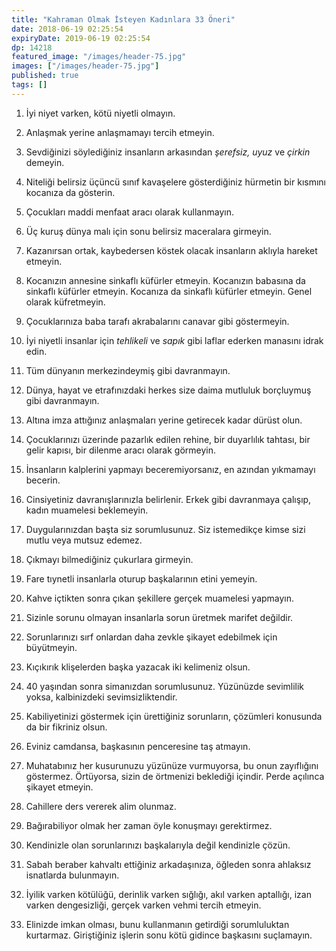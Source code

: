 ```yaml
---
title: "Kahraman Olmak İsteyen Kadınlara 33 Öneri"
date: 2018-06-19 02:25:54
expiryDate: 2019-06-19 02:25:54
dp: 14218
featured_image: "/images/header-75.jpg"
images: ["/images/header-75.jpg"]
published: true
tags: []
---
```





1. İyi niyet varken, kötü niyetli olmayın. 

2. Anlaşmak yerine anlaşmamayı tercih etmeyin. 

3. Sevdiğinizi söylediğiniz insanların arkasından *şerefsiz, uyuz* ve *çirkin*
   demeyin.

4. Niteliği belirsiz üçüncü sınıf kavaşelere gösterdiğiniz hürmetin bir kısmını
   kocanıza da gösterin. 

5. Çocukları maddi menfaat aracı olarak kullanmayın. 

6. Üç kuruş dünya malı için sonu belirsiz maceralara girmeyin. 

7. Kazanırsan ortak, kaybedersen köstek olacak insanların aklıyla hareket
   etmeyin.

8. Kocanızın annesine sinkaflı küfürler etmeyin. Kocanızın babasına da sinkaflı
   küfürler etmeyin. Kocanıza da sinkaflı küfürler etmeyin. Genel olarak
   küfretmeyin.

9. Çocuklarınıza baba tarafı akrabalarını canavar gibi göstermeyin.

10. İyi niyetli insanlar için *tehlikeli* ve *sapık* gibi laflar ederken
    manasını idrak edin.

11. Tüm dünyanın merkezindeymiş gibi davranmayın. 

12. Dünya, hayat ve etrafınızdaki herkes size daima mutluluk borçluymuş gibi
    davranmayın.

13. Altına imza attığınız anlaşmaları yerine getirecek kadar dürüst olun. 

14. Çocuklarınızı üzerinde pazarlık edilen rehine, bir duyarlılık tahtası, bir
    gelir kapısı, bir dilenme aracı olarak görmeyin.

15. İnsanların kalplerini yapmayı beceremiyorsanız, en azından yıkmamayı
    becerin.

16. Cinsiyetiniz davranışlarınızla belirlenir. Erkek gibi davranmaya çalışıp,
    kadın muamelesi beklemeyin.

17. Duygularınızdan başta siz sorumlusunuz. Siz istemedikçe kimse sizi mutlu
    veya mutsuz edemez.

18. Çıkmayı bilmediğiniz çukurlara girmeyin. 

19. Fare tıynetli insanlarla oturup başkalarının etini yemeyin.

20. Kahve içtikten sonra çıkan şekillere gerçek muamelesi yapmayın. 

21. Sizinle sorunu olmayan insanlarla sorun üretmek marifet değildir. 

22. Sorunlarınızı sırf onlardan daha zevkle şikayet edebilmek için büyütmeyin.

23. Kıçıkırık klişelerden başka yazacak iki kelimeniz olsun. 

24. 40 yaşından sonra simanızdan sorumlusunuz. Yüzünüzde sevimlilik yoksa,
    kalbinizdeki sevimsizliktendir. 
    
25. Kabiliyetinizi göstermek için ürettiğiniz sorunların, çözümleri konusunda da
    bir fikriniz olsun.
    
26. Eviniz camdansa, başkasının penceresine taş atmayın. 

27. Muhatabınız her kusurunuzu yüzünüze vurmuyorsa, bu onun zayıflığını
    göstermez. Örtüyorsa, sizin de örtmenizi beklediği içindir. Perde açılınca
    şikayet etmeyin.
    
28. Cahillere ders vererek alim olunmaz.

29. Bağırabiliyor olmak her zaman öyle konuşmayı gerektirmez. 

30. Kendinizle olan sorunlarınızı başkalarıyla değil kendinizle çözün. 

31. Sabah beraber kahvaltı ettiğiniz arkadaşınıza, öğleden sonra ahlaksız
    isnatlarda bulunmayın.
    
32. İyilik varken kötülüğü, derinlik varken sığlığı, akıl varken aptallığı,
    izan varken dengesizliği, gerçek varken vehmi tercih etmeyin. 
    
33. Elinizde imkan olması, bunu kullanmanın getirdiği sorumluluktan kurtarmaz.
    Giriştiğiniz işlerin sonu kötü gidince başkasını suçlamayın. 


